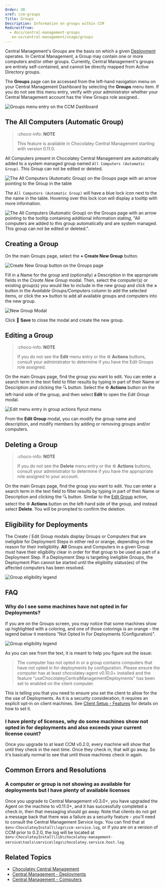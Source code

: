 ```yaml
---
Order: 30
xref: ccm-groups
Title: Groups
Description: Information on groups within CCM
RedirectFrom:
  - docs/central-management-groups
   en-us/central-management/usage/groups
---
```


Central Management's Groups are the basis on which a given [Deployment](xref:ccm-deployments) operates.
In Central Management, a Group may contain one or more computers and/or other groups.
Currently, Central Management's groups are entirely self-contained, and cannot be directly mapped from Active Directory groups.

The **Groups** page can be accessed from the left-hand navigation menu on your Central Management Dashboard by selecting the **Groups** menu item.
If you do not see this menu entry, verify with your administrator whether your Central Management account has the View Groups role assigned..

![Groups menu entry on the CCM Dashboard](/assets/images/groups/ccm-groups-menu.png)

## The All Computers (Automatic Group)

> :choco-info: **NOTE**
>
> This feature is available in Chocolatey Central Management starting with version 0.11.0.

All Computers present in Chocolatey Central Management are automatically added to a system managed group named `All Computers (Automatic Group)`. This Group can not be edited or deleted.

![The All Computers (Automatic Group) on the Groups page with an arrow pointing to the Group in the table](/assets/images/groups/ccm-groups-automatic-group-table-entry.png)

The  `All Computers (Automatic Group)` will have a blue lock icon next to the the name in the table. Hovering over this lock icon will display a tooltip with more information.

![The All Computers (Automatic Group) on the Groups page with an arrow pointing to the tooltip containing additional information stating, "All computers are added to this group automatically and are system managed. This group can not be edited or deleted.".](/assets/images/groups/ccm-groups-automatic-group-tooltip.png)

## Creating a Group

On the main Groups page, select the **+ Create New Group** button.

![Create New Group button on the Groups page](/assets/images/groups/ccm-groups-new.png)

Fill in a Name for the group and (optionally) a Description in the appropriate fields in the _Create New Group_ modal.
Then, select the computer(s) or existing group(s) you would like to include in the new group and click the **>** button in the _Available Groups/Computers_ column to add the selected items, or click the **>>** button to add all available groups and computers into the new group.

![New Group Modal](/assets/images/groups/ccm-groups-modal-new.png)

Click :floppy_disk: **Save** to close the modal and create the new group.

## Editing a Group

> :choco-info: **NOTE**
>
> If you do not see the **Edit** menu entry or the :gear: **Actions** buttons, consult your administrator to determine if you have the Edit Groups role assigned.

On the main Groups page, find the group you want to edit.
You can enter a search term in the text field to filter results by typing in part of their Name or Description and clicking the :mag: button.
Select the :gear: **Actions** button on the left-hand side of the group, and then select **Edit** to open the _Edit Group_ modal.

![Edit menu entry in group actions flyout menu](/assets/images/groups/ccm-groups-edit.png)

From the **Edit Group** modal, you can modify the group name and description, and modify members by adding or removing groups and/or computers.

## Deleting a Group

> :choco-info: **NOTE**
>
> If you do not see the **Delete** menu entry or the :gear: **Actions** buttons, consult your administrator to determine if you have the appropriate role assigned to your account.

On the main Groups page, find the group you want to edit.
You can enter a search term in the text field to filter results by typing in part of their Name or Description and clicking the :mag: button.
Similar to the [Edit Group](#editing-a-group) action, select the :gear: **Actions** button on the left-hand side of the group, and instead select **Delete**.
You will be prompted to confirm the deletion.

## Eligibility for Deployments

The Create / Edit Group modals display Groups or Computers that are ineligible for Deployment Steps in either red or orange, depending on the reason for their ineligibility.
**All** Groups and Computers in a given Group must have their eligibility clear in order for that group to be used as part of a Deployment Step.
If a Deployment Step is targeting ineligible Groups, the Deployment Plan cannot be started until the eligibility status(es) of the affected computers has been resolved.

![Group eligibility legend](/assets/images/groups/ccm-groups-eligibility.png)

## FAQ

### Why do I see some machines have not opted in for Deployments?

If you are on the Groups screen, you may notice that some machines show up highlighted with a coloring, and one of those colorings is an orange - the legend below it mentions "Not Opted In For Deployments (Configuration)".

![Group eligibility legend](/assets/images/groups/ccm-groups-eligibility.png)

As you can see from the text, it is meant to help you figure out the issue:

> The computer has not opted in or a group contains computers that have not opted in for deployments by configuration. Please ensure the computer has at least chocolatey-agent v0.10.0+ installed and the feature "useChocolateyCentralManagementDeployments" has been set to enabled on the client computer.

This is telling you that you need to ensure you set the client to allow for the the use of Deployments. As it is a security consideration, it requires an explicit opt-in on client machines. See [Client Setup - Features](xref:ccm-client#features) for details on how to set it.

### I have plenty of licenses, why do some machines show not opted in for deployments and also exceeds your current license count?

Once you upgrade to at least CCM v0.2.0, every machine will show that until they check in the next time. Once they check in, that will go away. So it's basically normal to see that until those machines check in again.

## Common Errors and Resolutions

### A computer or group is not showing as available for deployments but I have plenty of available licenses

Once you upgrade to Central Management v0.3.0+, you have upgraded the Agent on the machine to v0.11.0+, and it has successfully completed a check in, then that messaging should go away. Note that clients do not get a message back that there was a failure as a security feature - you'll need to consult the Central Management Service logs. You can find that at `$env:ChocolateyInstall\logs\ccm-service.log`, or if you are on a version of CCM prior to 0.2.0, the log will be located at `$env:ChocolateyInstall\lib\chocolatey-management-service\tools\service\logs\chocolatey.service.host.log`.

## Related Topics

* [Chocolatey Central Management](xref:central-management)
* [Central Management - Deployments](xref:ccm-deployments)
* [Central Management - Computers](xref:ccm-computers)
